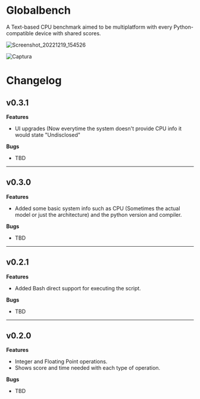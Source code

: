 # Globalbench
A Text-based CPU benchmark aimed to be multiplatform with every Python-compatible device with shared scores.

![Screenshot_20221219_154526](https://user-images.githubusercontent.com/84983282/208451891-6f926fb8-eed7-4fd7-bddc-f1faea1e3ab3.png)

![Captura](https://user-images.githubusercontent.com/84983282/208455343-fd996a2b-3877-4a3d-b530-b6ffddae5e36.PNG)

# Changelog

<h2>v0.3.1</h2>

<b>Features</b>

- UI upgrades (Now everytime the system doesn't provide CPU info it would state "Undisclosed"

<b>Bugs</b>

- TBD

<hr>

<h2>v0.3.0</h2>

<b>Features</b>

- Added some basic system info such as CPU (Sometimes the actual model or just the architecture) and the python version and compiler.

<b>Bugs</b>

- TBD

<hr>

<h2>v0.2.1</h2>

<b>Features</b>

- Added Bash direct support for executing the script.

<b>Bugs</b>

- TBD

<hr>

<h2>v0.2.0</h2>

<b>Features</b>

- Integer and Floating Point operations.
- Shows score and time needed with each type of operation.

<b>Bugs</b>

- TBD
